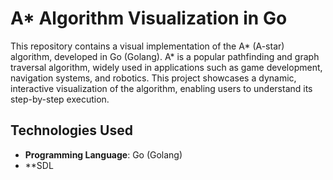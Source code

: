 # A\* Algorithm Visualization in Go

This repository contains a visual implementation of the A\* (A-star) algorithm, developed in Go (Golang). A\* is a popular pathfinding and graph traversal algorithm, widely used in applications such as game development, navigation systems, and robotics. This project showcases a dynamic, interactive visualization of the algorithm, enabling users to understand its step-by-step execution.
## Technologies Used

- **Programming Language**: Go (Golang)
- **SDL
